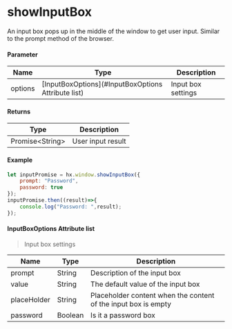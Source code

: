 # showInputBox

An input box pops up in the middle of the window to get user input. Similar to the prompt method of the browser.

#### Parameter

|Name	|Type							|Description			|
|--			|--									|--				|
|options	|[InputBoxOptions](#InputBoxOptions Attribute list)|Input box settings	|

#### Returns

|Type				|Description			|
|--						|--				|
|Promise&lt;String&gt;	|User input result	|

#### Example

```javascript
let inputPromise = hx.window.showInputBox({
    prompt: "Password",
    password: true
});
inputPromise.then((result)=>{
    console.log("Password: ",result);
});
```

#### InputBoxOptions Attribute list

> Input box settings

|Name		|Type	|Description						|
|--			|--			|--							|
|prompt		|String		|Description of the input box				|
|value		|String		|The default value of the input box				|
|placeHolder|String		|Placeholder content when the content of the input box is empty	|
|password	|Boolean	|Is it a password box				|